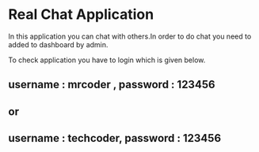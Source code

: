 # Real Chat Application 

In this application you can chat with others.In order to do chat you need to added to dashboard by admin.

To check application you have to login which is given below.


## username : mrcoder , password : 123456
 ## or
## username : techcoder, password : 123456
